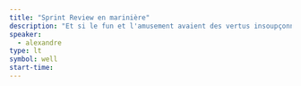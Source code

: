 ```yaml
---
title: "Sprint Review en marinière"
description: "Et si le fun et l'amusement avaient des vertus insoupçonnées sur l'intérêt de l'équipe, l'adhésion et la relation client dans vos projets ? Et si on pouvait rester sérieux et professionnels tout en faisant sourire et en créant la surprise en réunion."
speaker:
  - alexandre
type: lt
symbol: well
start-time:
---
```

